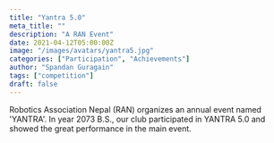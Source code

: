 ```yaml
---
title: "Yantra 5.0"
meta_title: ""
description: "A RAN Event"
date: 2021-04-12T05:00:00Z
image: "/images/avatars/yantra5.jpg"
categories: ["Participation", "Achievements"]
author: "Spandan Guragain"
tags: ["competition"]
draft: false
---
```


Robotics Association Nepal (RAN) organizes an annual event named 'YANTRA'. In year 2073 B.S., our club participated in YANTRA 5.0 and showed the great performance in the main event. 
